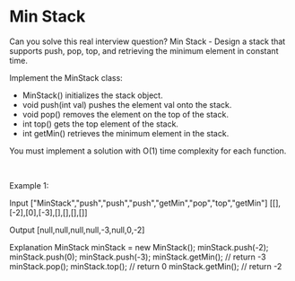 # Min Stack

Can you solve this real interview question? Min Stack - Design a stack that supports push, pop, top, and retrieving the minimum element in constant time.

Implement the MinStack class:

 * MinStack() initializes the stack object.
 * void push(int val) pushes the element val onto the stack.
 * void pop() removes the element on the top of the stack.
 * int top() gets the top element of the stack.
 * int getMin() retrieves the minimum element in the stack.

You must implement a solution with O(1) time complexity for each function.

 

Example 1:


Input
["MinStack","push","push","push","getMin","pop","top","getMin"]
[[],[-2],[0],[-3],[],[],[],[]]

Output
[null,null,null,null,-3,null,0,-2]

Explanation
MinStack minStack = new MinStack();
minStack.push(-2);
minStack.push(0);
minStack.push(-3);
minStack.getMin(); // return -3
minStack.pop();
minStack.top();    // return 0
minStack.getMin(); // return -2